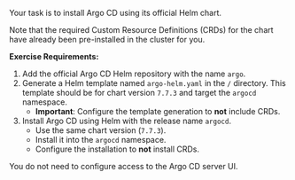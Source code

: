 Your task is to install Argo CD using its official Helm chart.

Note that the required Custom Resource Definitions (CRDs) for the chart have already been pre-installed in the cluster for you.

**Exercise Requirements:**

1.  Add the official Argo CD Helm repository with the name `argo`.
2.  Generate a Helm template named `argo-helm.yaml` in the `/` directory. This template should be for chart version `7.7.3` and target the `argocd` namespace.
    *   **Important**: Configure the template generation to **not** include CRDs.
3.  Install Argo CD using Helm with the release name `argocd`.
    *   Use the same chart version (`7.7.3`).
    *   Install it into the `argocd` namespace.
    *   Configure the installation to **not** install CRDs.

You do not need to configure access to the Argo CD server UI.

